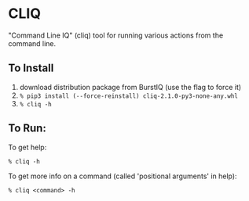 # CLIQ

"Command Line IQ" (cliq) tool for running various actions from the command line.

## To Install

1. download distribution package from BurstIQ (use the flag to force it)
2. `% pip3 install (--force-reinstall) cliq-2.1.0-py3-none-any.whl`
3. `% cliq -h`

## To Run:

To get help:

`% cliq -h`

To get more info on a command (called 'positional arguments' in help):

`% cliq <command> -h`
